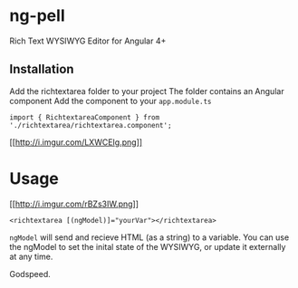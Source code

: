 # ng-pell
Rich Text WYSIWYG Editor for Angular 4+

## Installation 

Add the richtextarea folder to your project
The folder contains an Angular component
Add the component to your `app.module.ts`

```
import { RichtextareaComponent } from './richtextarea/richtextarea.component';
```

[[http://i.imgur.com/LXWCEIg.png]]

# Usage

[[http://i.imgur.com/rBZs3IW.png]]

```
<richtextarea [(ngModel)]="yourVar"></richtextarea>
```

`ngModel` will send and recieve HTML (as a string) to a variable.
You can use the ngModel to set the inital state of the WYSIWYG, or update it externally at any time.

Godspeed.
  